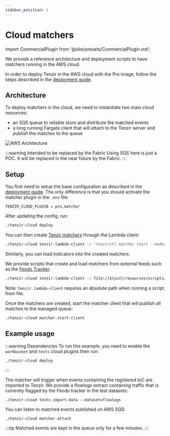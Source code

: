 ```yaml
---
sidebar_position: 1
---
```


# Cloud matchers

import CommercialPlugin from '@site/presets/CommercialPlugin.md';

<CommercialPlugin />

We provide a reference architecture and deployment scripts to have matchers
running in the AWS cloud.

In order to deploy Tenzir in the AWS cloud with the Pro image, follow the steps
described in the [deployment guide](../../setup/deploy/aws-pro.md).

## Architecture

To deploy matchers in the cloud, we need to instantiate two main cloud
resources:

- an SQS queue to reliable store and distribute the matched events
- a long running Fargate client that will attach to the Tenzir server and
  publish the matches to the queue

![AWS
Architecture](https://user-images.githubusercontent.com/7913347/184834597-cc6ef751-2444-4741-aacf-f9f7fdb9482d.png)

:::warning Intended to be replaced by the Fabric
Using SQS here is just a POC. It will be replaced in the near future by the
Fabric.
:::

## Setup

You first need to setup the base configuration as described in the [deployment
guide](../../setup/deploy/aws-pro.md). The only difference is that you
should activate the matcher plugin in the `.env` file:
```
TENZIR_CLOUD_PLUGIN = pro,matcher
```

After updating the config, run:
```bash
./tenzir-cloud deploy
```

You can then create [Tenzir
matchers](../../use/detect/match-threat-intel.md#start-matchers) through the
Lambda client:

```bash
./tenzir-cloud tenzir.lambda-client -c "tenzirctl matcher start --mode=exact --match-types=ip feodo"
```

Similarly, you can load indicators into the created matchers.

We provide scripts that create and load matchers from external feeds such as the
[Feodo Tracker](https://feodotracker.abuse.ch/):

```bash
./tenzir-cloud tenzir.lambda-client -c file://$(pwd)/resources/scripts/matcher/feodo.sh
```

Note: `tenzir.lambda-client` requires an absolute path when running a script from file.

Once the matchers are created, start the matcher client that will publish all
matches to the managed queue:

```bash
./tenzir-cloud matcher.start-client
```

## Example usage

:::warning Dependencies
To run this example, you need to enable the `workbucket` and `tests` cloud
plugins then run:

```
./tenzir-cloud deploy
```
:::

The matcher will trigger when events containing the registered IoC are imported
to Tenzir. We provide a flowlogs extract containing traffic that is currently
flagged by the Feodo tracker in the test datasets:

```
./tenzir-cloud tests.import-data --dataset=flowlogs
```

You can listen to matched events published on AWS SQS:

```
./tenzir-cloud matcher.attach
```

:::tip
Matched events are kept in the queue only for a few minutes.
:::
